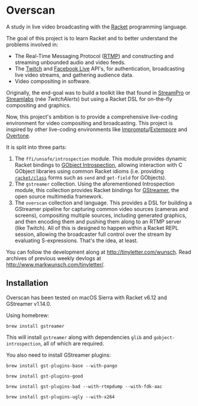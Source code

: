 # Overscan

A study in live video broadcasting with
the [Racket](http://racket-lang.org) programming language.

The goal of this project is to learn Racket and to better understand
the problems involved in:

+ The Real-Time Messaging Protocol
  ([RTMP](https://en.wikipedia.org/wiki/Real-Time_Messaging_Protocol))
  and constructing and streaming unbounded audio and video feeds.
+ The [Twitch](https://dev.twitch.tv)
  and
  [Facebook Live](https://developers.facebook.com/docs/videos/live-video) API's,
  for authentication, broadcasting live video streams, and gathering
  audience data.
+ Video compositing in software.

Originally, the end-goal was to build a toolkit like that found
in [StreamPro](https://streampro.io)
or [Streamlabs](https://streamlabs.com) (née _TwitchAlerts_) but using
a Racket DSL for on-the-fly compositing and graphics.

Now, this project's ambition is to provide a comprehensive live-coding
environment for video compositing and broadcasting. This project is
inspired by other live-coding environments
like
[Impromptu](http://impromptu.moso.com.au)/[Extempore](https://github.com/digego/extempore) and
[Overtone](http://overtone.github.io).

It is split into three parts:

1. The `ffi/unsafe/introspection` module. This module provides dynamic
   Racket bindings to [GObject Introspection][gobject-introspection],
   allowing interaction with C GObject libraries using common Racket
   idioms (i.e. providing [`racket/class`][racket/class] forms such as
   `send` and `get-field` for GObjects).
2. The `gstreamer` collection. Using the aforementioned Introspection
   module, this collection provides Racket bindings for
   [GStreamer](https://gstreamer.freedesktop.org), the open source
   multimedia framework.
3. The `overscan` collection and language. This provides a DSL for
   building a GStreamer pipeline for capturing common video sources
   (cameras and screens), compositing multiple sources, including
   generated graphics, and then encoding them and pushing them along
   to an RTMP server (like Twitch). All of this is designed to happen
   within a Racket REPL session, allowing the broadcaster full control
   over the stream by evaluating S-expressions. That's the idea, at
   least.

You can follow the development along
at <http://tinyletter.com/wunsch>. Read archives of previous weekly
devlogs at <http://www.markwunsch.com/tinyletter/>.

[gobject-introspection]: https://wiki.gnome.org/Projects/GObjectIntrospection

[racket/class]: https://docs.racket-lang.org/reference/mzlib_class.html

## Installation

Overscan has been tested on macOS Sierra with Racket v6.12 and
GStreamer v1.14.0.

Using homebrew:

    brew install gstreamer

This will install `gstreamer` along with dependencies `glib` and
`gobject-introspection`, all of which are required.

You also need to install GStreamer plugins:

    brew install gst-plugins-base --with-pango

    brew install gst-plugins-good

    brew install gst-plugins-bad --with-rtmpdump --with-fdk-aac

    brew install gst-plugins-ugly --with-x264
